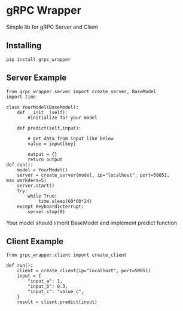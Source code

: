 gRPC Wrapper
=============
Simple lib for gRPC Server and Client

Installing
-------------
```
pip install grpc_wrapper
```

Server Example
-------------
```
from grpc_wrapper.server import create_server, BaseModel
import time

class YourModel(BaseModel):
    def __init__(self):
        #initialize for your model

    def predict(self,input):

        # get data from input like below
        value = input[key]

        output = {}
        return output
def run():
    model = YourModel()
    server = create_server(model, ip="localhost", port=50051, max_workders=5)
    server.start()
    try:
        while True:
            time.sleep(60*60*24)
    except KeyboardInterrupt:
        server.stop(0)

```
Your model should inherit BaseModel and implement predict function

Client Example
-------------
```
from grpc_wrapper.client import create_client

def run():
    client = create_client(ip="localhost", port=50051)
    input = {
        "input_a": 1,
        "input_b": 0.3,
        "input_c": "value_c",
    }
    result = client.predict(input)
```
